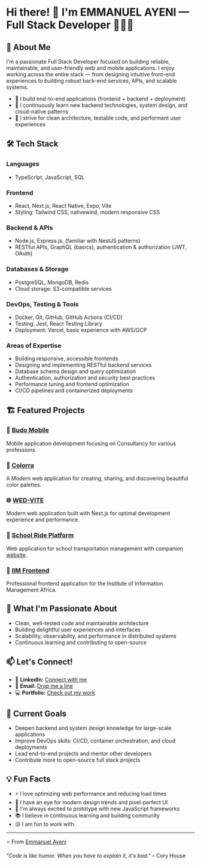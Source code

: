 # Hi there! 👋 I'm EMMANUEL AYENI — Full Stack Developer 👨🏾‍💻

## 🚀 About Me

I'm a passionate Full Stack Developer focused on building reliable, maintainable, and user-friendly web and mobile applications. I enjoy working across the entire stack — from designing intuitive front-end experiences to building robust back-end services, APIs, and scalable systems.

- 🔭 I build end-to-end applications (frontend + backend + deployment)
- 🌱 I continuously learn new backend technologies, system design, and cloud-native patterns
- 🎯 I strive for clean architecture, testable code, and performant user experiences

## 🛠️ Tech Stack

### Languages
- TypeScript, JavaScript, SQL

### Frontend
- React, Next.js, React Native, Expo, Vite
- Styling: Tailwind CSS, nativewind, modern responsive CSS

### Backend & APIs
- Node.js, Express.js, (familiar with NestJS patterns)
- RESTful APIs, GraphQL (basics), authentication & authorization (JWT, OAuth)

### Databases & Storage
- PostgreSQL, MongoDB, Redis
- Cloud storage: S3-compatible services

### DevOps, Testing & Tools
- Docker, Git, GitHub, GitHub Actions (CI/CD)
- Testing: Jest, React Testing Library
- Deployment: Vercel, basic experience with AWS/GCP

### Areas of Expertise
- Building responsive, accessible frontends
- Designing and implementing RESTful backend services
- Database schema design and query optimization
- Authentication, authorization and security best practices
- Performance tuning and frontend optimization
- CI/CD pipelines and containerized deployments

## 🏗️ Featured Projects

### 🎯 [Budo Mobile](https://github.com/Harris-Consult/Budo-Mobile)
Mobile application development focusing on Consultancy for various professions.

### 🎨 [Colorra](https://github.com/Emmanuelayeni3000/Colorra-web-app)
A Modern web application for creating, sharing, and discovering beautiful color palettes.

### 🌐 [WED-VITE](https://github.com/Emmanuelayeni3000/WED-VITE)
Modern web application built with Next.js for optimal development experience and performance.

### 🚌 [School Ride Platform](https://github.com/Harris-Consult/school-ride-webapp)
Web application for school transportation management with companion [website](https://github.com/Harris-Consult/school-ride-website).

### 💼 [IIM Frontend](https://github.com/Harris-Consult/iim-frontend)
Professional frontend application for the Institute of Information Management Africa.

## 🌟 What I'm Passionate About

- Clean, well-tested code and maintainable architecture
- Building delightful user experiences and interfaces
- Scalability, observability, and performance in distributed systems
- Continuous learning and contributing to open-source

## 📫 Let's Connect!

- 💼 **LinkedIn:** [Connect with me](https://www.linkedin.com/in/emmanuel-ayeni-243923283)
- 📧 **Email:** [Drop me a line](mailto:ayeniemmanuel914@gmail.com)
- 💻 **Portfolio:** [Check out my work](https://eawebcraft.vercel.app)

## 🎯 Current Goals

- Deepen backend and system design knowledge for large-scale applications
- Improve DevOps skills: CI/CD, container orchestration, and cloud deployments
- Lead end-to-end projects and mentor other developers
- Contribute more to open-source full stack projects

## 💡 Fun Facts

- ⚡ I love optimizing web performance and reducing load times
- 🎨 I have an eye for modern design trends and pixel-perfect UI
- 🚀 I'm always excited to prototype with new JavaScript frameworks
- 📚 I believe in continuous learning and building community
- 😜 I am fun to work with.

---

⭐️ From [Emmanuel Ayeni](https://github.com/Emmanuelayeni3000)

*"Code is like humor. When you have to explain it, it's bad."* – Cory House
